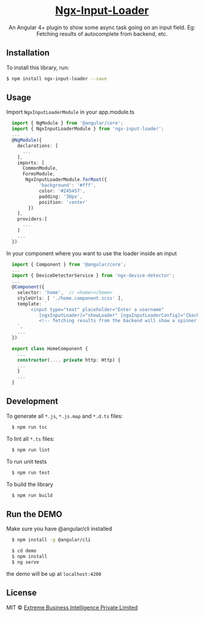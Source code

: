 <a href="https://koderlabs.github.io/ngx-device-detector">
  <h1 align="center">Ngx-Input-Loader</h1> 
</a>

<p align="center">
An Angular 4+ plugin to show some async task going on an input field. Eg: Fetching results of autocomplete from backend, etc.
</p>

<!-- <p align="center">
<a href="https://travis-ci.org/KoderLabs/ngx-device-detector"><img src="http://img.shields.io/travis/KoderLabs/ngx-device-detector.svg?style=flat" alt="travis build status" ></a>
<a href="https://www.npmjs.com/package/ngx-device-detector"><img src="https://img.shields.io/npm/v/ngx-device-detector.svg" alt="npm version" ></a>
<a href="https://www.npmjs.com/package/ngx-device-detector"><img src="https://img.shields.io/github/stars/KoderLabs/ngx-device-detector.svg?style=social&label=Star&style=flat-square" alt="github stars" ></a>
<a href="https://www.npmjs.com/package/ngx-device-detector"><img src="https://img.shields.io/npm/l/ngx-device-detector.svg?style=flat-square" alt="license" ></a>
</p>
<p align="center">
  <a href="https://www.npmjs.com/package/ng2-device-detector">Deprecated package :</a>
  <a href="https://www.npmjs.com/package/ng2-device-detector"><img src="https://img.shields.io/npm/dt/ng2-device-detector.svg?style=flat-square" alt="npm downloads total" ></a>
  <a href="https://www.npmjs.com/package/ng2-device-detector"><img src="https://img.shields.io/npm/dm/ng2-device-detector.svg" alt="npm downloads/month" ></a>
</p>
<p align="center">
  <a href="https://www.npmjs.com/package/ngx-device-detector">New package :</a>
  <a href="https://www.npmjs.com/package/ngx-device-detector"><img src="https://img.shields.io/npm/dt/ngx-device-detector.svg?style=flat-square" alt="npm downloads total" ></a>
  <a href="https://www.npmjs.com/package/ngx-device-detector"><img src="https://img.shields.io/npm/dm/ngx-device-detector.svg" alt="npm downloads/month" ></a>
</p> -->


<!-- ## DOCS

[Ngx Device Detector DOCS](https://koderlabs.github.io/ngx-device-detector) -->

<!-- ## Live DEMO

[Ngx Device Detector Demo](https://koderlabs.github.io/ngx-device-detector/demo) -->


## Installation

To install this library, run:

```bash
$ npm install ngx-input-loader --save
```

## Usage
Import `NgxInputLoaderModule` in your app.module.ts
```typescript
  import { NgModule } from '@angular/core';
  import { NgxInputLoaderModule } from 'ngx-input-loader';
  ...
  @NgModule({
    declarations: [
      ...
    ],
    imports: [
      CommonModule,
      FormsModule,
       NgxInputLoaderModule.forRoot({
            'background': '#fff',
            color: '#245457',
            padding: '30px',
            position: 'center'
        })
    ],
    providers:[
      ...
    ]
    ...
  })
```

In your component where you want to use the loader inside an input
```typescript
  import { Component } from '@angular/core';
  ...
  import { DeviceDetectorService } from 'ngx-device-detector';
  ...
  @Component({
    selector: 'home',  // <home></home>
    styleUrls: [ './home.component.scss' ],
    template: `
         <input type="text" placeholder="Enter a username"
            [ngxInputLoader]="showLoader" [ngxInputLoaderConfig]="{background: '#ff0066'}">
            <!-- fetching results from the backend will show a spinner on the input field -->
    `,
    ...
  })

  export class HomeComponent {
    ...
    constructor(..., private http: Http) {
    ...
    }
    ...
  }

```

<!-- ## Device service
Holds the following properties
* browser
* os
* device
* userAgent
* os_version

## Helper Methods
* **isMobile() :** returns if the device is a mobile device (android / iPhone/ windows-phone etc)
* **isTablet() :** returns if the device us a tablet (iPad etc)
* **isDesktop() :** returns if the app is running on a Desktop browser. -->

## Development

To generate all `*.js`, `*.js.map` and `*.d.ts` files:

```bash
  $ npm run tsc
```

To lint all `*.ts` files:

```bash
  $ npm run lint
```

To run unit tests
```bash
  $ npm run test
```

To build the library
```bash
  $ npm run build
```


## Run the DEMO

Make sure you have @angular/cli installed

```bash
  $ npm install -g @angular/cli
```

```bash
  $ cd demo
  $ npm install
  $ ng serve
```

the demo will be up at `localhost:4200`

<!-- ## Change Log

Please see [CHANGE_LOG.MD](CHANGE_LOG.MD) for the updates.

## IE10, IE11 Compatibility

If you're consuming the library for IE10 & IE11, make sure to uncomment (at least) these lines from `src/polyfills.ts` in your project.

```typescript
import 'core-js/es6/string';
import 'core-js/es6/array';
import 'core-js/es6/map';
```

## Credits

The library is inspired by and based on the work from [ng-device-detector ](https://github.com/srfrnk/ng-device-detector). Also used a typescript wrapper of the amazing work in [ReTree](https://github.com/srfrnk/re-tree) for regex based needs and an Angular2 Library Creator boilerplate to get the work started fast. I.e. [Generator Angular2 library](https://github.com/jvandemo/generator-angular2-library). -->

## License

MIT © [Extreme Business Intelligence Private Limited](https://github.com/extremebi)